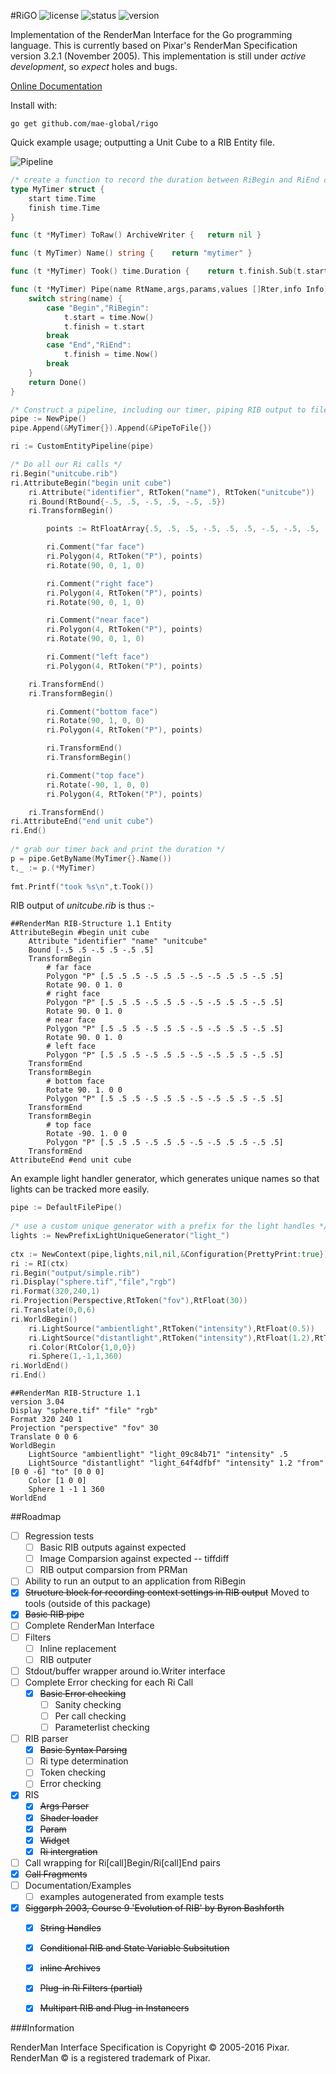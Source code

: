 #RiGO  	![license](https://img.shields.io/github/license/mae-global/rigo.svg) ![status](https://img.shields.io/travis/mae-global/rigo.svg) ![version](https://img.shields.io/badge/version-0-red.svg)

Implementation of the RenderMan Interface for the Go programming language. This is currently 
based on Pixar's RenderMan Specification version 3.2.1 (November 2005). This implementation 
is still under *active development*, so *expect* holes and bugs. 

[Online Documentation](https://godoc.org/github.com/mae-global/rigo)

Install with:

    go get github.com/mae-global/rigo

Quick example usage; outputting a Unit Cube to a RIB Entity file. 

![Pipeline](documentation/pipe.png)

```go
/* create a function to record the duration between RiBegin and RiEnd calls */
type MyTimer struct {
	start time.Time
	finish time.Time
}

func (t *MyTimer) ToRaw() ArchiveWriter {	return nil }

func (t MyTimer) Name() string {	return "mytimer" }

func (t *MyTimer) Took() time.Duration { 	return t.finish.Sub(t.start) }

func (t *MyTimer) Pipe(name RtName,args,params,values []Rter,info Info) *Result {
	switch string(name) {
		case "Begin","RiBegin":
			t.start = time.Now()
			t.finish = t.start
		break
		case "End","RiEnd":
			t.finish = time.Now()
		break
	}
	return Done()
}

/* Construct a pipeline, including our timer, piping RIB output to file */
pipe := NewPipe()
pipe.Append(&MyTimer{}).Append(&PipeToFile{})

ri := CustomEntityPipeline(pipe)

/* Do all our Ri calls */
ri.Begin("unitcube.rib")
ri.AttributeBegin("begin unit cube")
	ri.Attribute("identifier", RtToken("name"), RtToken("unitcube"))
	ri.Bound(RtBound{-.5, .5, -.5, .5, -.5, .5})
	ri.TransformBegin()

		points := RtFloatArray{.5, .5, .5, -.5, .5, .5, -.5, -.5, .5, .5, -.5, .5}

		ri.Comment("far face")
		ri.Polygon(4, RtToken("P"), points)
		ri.Rotate(90, 0, 1, 0)

		ri.Comment("right face")
		ri.Polygon(4, RtToken("P"), points)
		ri.Rotate(90, 0, 1, 0)

		ri.Comment("near face")
		ri.Polygon(4, RtToken("P"), points)
		ri.Rotate(90, 0, 1, 0)

		ri.Comment("left face")
		ri.Polygon(4, RtToken("P"), points)

	ri.TransformEnd()
	ri.TransformBegin()

		ri.Comment("bottom face")
		ri.Rotate(90, 1, 0, 0)
		ri.Polygon(4, RtToken("P"), points)

		ri.TransformEnd()
		ri.TransformBegin()

		ri.Comment("top face")
		ri.Rotate(-90, 1, 0, 0)
		ri.Polygon(4, RtToken("P"), points)

	ri.TransformEnd()
ri.AttributeEnd("end unit cube")
ri.End()	
		
/* grab our timer back and print the duration */
p = pipe.GetByName(MyTimer{}.Name())
t,_ := p.(*MyTimer)
	
fmt.Printf("took %s\n",t.Took())
```	

RIB output of *unitcube.rib* is thus :-

```
##RenderMan RIB-Structure 1.1 Entity
AttributeBegin #begin unit cube
	Attribute "identifier" "name" "unitcube"
	Bound [-.5 .5 -.5 .5 -.5 .5]
	TransformBegin 
		# far face
		Polygon "P" [.5 .5 .5 -.5 .5 .5 -.5 -.5 .5 .5 -.5 .5]
		Rotate 90. 0 1. 0
		# right face
		Polygon "P" [.5 .5 .5 -.5 .5 .5 -.5 -.5 .5 .5 -.5 .5]
		Rotate 90. 0 1. 0
		# near face
		Polygon "P" [.5 .5 .5 -.5 .5 .5 -.5 -.5 .5 .5 -.5 .5]
		Rotate 90. 0 1. 0
		# left face
		Polygon "P" [.5 .5 .5 -.5 .5 .5 -.5 -.5 .5 .5 -.5 .5]
	TransformEnd 
	TransformBegin 
		# bottom face
		Rotate 90. 1. 0 0
		Polygon "P" [.5 .5 .5 -.5 .5 .5 -.5 -.5 .5 .5 -.5 .5]
	TransformEnd 
	TransformBegin 
		# top face
		Rotate -90. 1. 0 0
		Polygon "P" [.5 .5 .5 -.5 .5 .5 -.5 -.5 .5 .5 -.5 .5]
	TransformEnd 
AttributeEnd #end unit cube
```

An example light handler generator, which generates unique names so that lights can be tracked more easily. 

```go
pipe := DefaultFilePipe()
	
/* use a custom unique generator with a prefix for the light handles */
lights := NewPrefixLightUniqueGenerator("light_")
	
ctx := NewContext(pipe,lights,nil,nil,&Configuration{PrettyPrint:true})
ri := RI(ctx)
ri.Begin("output/simple.rib")
ri.Display("sphere.tif","file","rgb")
ri.Format(320,240,1)
ri.Projection(Perspective,RtToken("fov"),RtFloat(30))
ri.Translate(0,0,6)
ri.WorldBegin()
	ri.LightSource("ambientlight",RtToken("intensity"),RtFloat(0.5))
	ri.LightSource("distantlight",RtToken("intensity"),RtFloat(1.2),RtToken("from"),RtIntArray{0,0,-6},RtToken("to"),RtIntArray{0,0,0})
	ri.Color(RtColor{1,0,0})
	ri.Sphere(1,-1,1,360)
ri.WorldEnd()
ri.End()
```

```
##RenderMan RIB-Structure 1.1
version 3.04
Display "sphere.tif" "file" "rgb"
Format 320 240 1
Projection "perspective" "fov" 30
Translate 0 0 6
WorldBegin 
	LightSource "ambientlight" "light_09c84b71" "intensity" .5
	LightSource "distantlight" "light_64f4dfbf" "intensity" 1.2 "from" [0 0 -6] "to" [0 0 0]
	Color [1 0 0]
	Sphere 1 -1 1 360
WorldEnd 
```


##Roadmap

- [ ] Regression tests
  - [ ] Basic RIB outputs against expected
  - [ ] Image Comparsion against expected -- tiffdiff
  - [ ] RIB output comparsion from PRMan
- [ ] Ability to run an output to an application from RiBegin
- [x] ~~Structure block for recording context settings in RIB output~~ Moved to tools (outside of this package)
- [x] ~~Basic RIB pipe~~
- [ ] Complete RenderMan Interface
- [ ] Filters
  - [ ] Inline replacement
  - [ ] RIB outputer
- [ ] Stdout/buffer wrapper around io.Writer interface
- [ ] Complete Error checking for each Ri Call
  - [x] ~~Basic Error checking~~
	- [ ] Sanity checking
	- [ ] Per call checking
	- [ ] Parameterlist checking
- [ ] RIB parser
  - [x] ~~Basic Syntax Parsing~~
  - [ ] Ri type determination
  - [ ] Token checking
  - [ ] Error checking
- [x] RIS
  - [x] ~~Args Parser~~
  - [x] ~~Shader loader~~
  - [x] ~~Param~~
  - [x] ~~Widget~~
  - [x] ~~Ri intergration~~ 
- [ ] Call wrapping for Ri[call]Begin/Ri[call]End pairs
- [x] ~~Call Fragments~~ 
- [ ] Documentation/Examples
  - [ ] examples autogenerated from example tests
- [x] ~~Siggarph 2003, Course 9 'Evolution of RIB' by Byron Bashforth~~
  - [x] ~~String Handles~~
  - [x] ~~Conditional RIB and State Variable Subsitution~~
  - [x] ~~inline Archives~~
  - [x] ~~Plug-in Ri Filters (partial)~~
  - [x] ~~Multipart RIB and Plug-in Instancers~~


###Information

RenderMan Interface Specification is Copyright © 2005-2016 Pixar.
RenderMan © is a registered trademark of Pixar.

